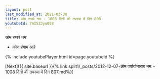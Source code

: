 ```yaml
---
layout: post
last_modified_at: 2021-03-30
title: ओम रुथवे नमः - 1008 दिनों की तपस्या में दिन 808
youtubeId: 7nI5ZJyu058
---
```

 
 
 ओम रुथवे नमः  
 
 -  कोण हंगाम आहे 
 
  
 
  
 
 
 
 
 
 


{% include youtubePlayer.html id=page.youtubeId %}
 
[Next]({{ site.baseurl }}{% link  split1/_posts/2012-12-07-ओम पर्यायोनाराय नमः - 1008 दिनों की तपस्या में दिन 807.md%})
 

